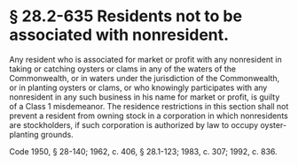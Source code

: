 # § 28.2-635 Residents not to be associated with nonresident.

<p>Any resident who is associated for market or profit with any nonresident in taking or catching oysters or clams in any of the waters of the Commonwealth, or in waters under the jurisdiction of the Commonwealth, or in planting oysters or clams, or who knowingly participates with any nonresident in any such business in his name for market or profit, is guilty of a Class 1 misdemeanor. The residence restrictions in this section shall not prevent a resident from owning stock in a corporation in which nonresidents are stockholders, if such corporation is authorized by law to occupy oyster-planting grounds.</p><p>Code 1950, § 28-140; 1962, c. 406, § 28.1-123; 1983, c. 307; 1992, c. 836.</p>